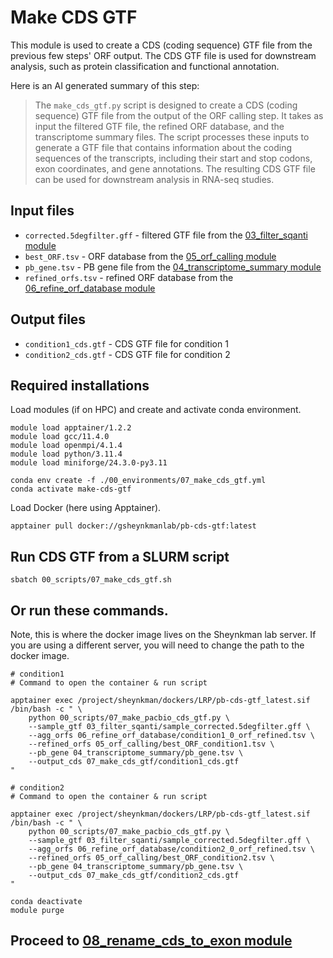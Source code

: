 # Make CDS GTF
This module is used to create a CDS (coding sequence) GTF file from the previous few steps' ORF output. The CDS GTF file is used for downstream analysis, such as protein classification and functional annotation. <br />

Here is an AI generated summary of this step: <br />
> The `make_cds_gtf.py` script is designed to create a CDS (coding sequence) GTF file from the output of the ORF calling step. It takes as input the filtered GTF file, the refined ORF database, and the transcriptome summary files. The script processes these inputs to generate a GTF file that contains information about the coding sequences of the transcripts, including their start and stop codons, exon coordinates, and gene annotations. The resulting CDS GTF file can be used for downstream analysis in RNA-seq studies.
## Input files
- `corrected.5degfilter.gff` - filtered GTF file from the [03_filter_sqanti module](https://github.com/efwatts/LRP_Troubleshooting/tree/main/03_filter_sqanti)
- `best_ORF.tsv` - ORF database from the [05_orf_calling module](https://github.com/efwatts/LRP_Troubleshooting/tree/main/05_orf-calling)
- `pb_gene.tsv` - PB gene file from the [04_transcriptome_summary module](https://github.com/efwatts/LRP_Troubleshooting/tree/main/04_transcriptome_summary)
- `refined_orfs.tsv` - refined ORF database from the [06_refine_orf_database module](https://github.com/efwatts/LRP_Troubleshooting/tree/main/06_refine_orf_database)

## Output files
- `condition1_cds.gtf` - CDS GTF file for condition 1
- `condition2_cds.gtf` - CDS GTF file for condition 2

## Required installations
Load modules (if on HPC) and create and activate conda environment. <br />
```
module load apptainer/1.2.2
module load gcc/11.4.0
module load openmpi/4.1.4
module load python/3.11.4
module load miniforge/24.3.0-py3.11

conda env create -f ./00_environments/07_make_cds_gtf.yml
conda activate make-cds-gtf
```
Load Docker (here using Apptainer). <br />
```
apptainer pull docker://gsheynkmanlab/pb-cds-gtf:latest
```

## Run CDS GTF from a SLURM script
```
sbatch 00_scripts/07_make_cds_gtf.sh
```
## Or run these commands.
Note, this is where the docker image lives on the Sheynkman lab server. If you are using a different server, you will need to change the path to the docker image. <br />
```
# condition1
# Command to open the container & run script

apptainer exec /project/sheynkman/dockers/LRP/pb-cds-gtf_latest.sif /bin/bash -c " \
    python 00_scripts/07_make_pacbio_cds_gtf.py \
    --sample_gtf 03_filter_sqanti/sample_corrected.5degfilter.gff \
    --agg_orfs 06_refine_orf_database/condition1_0_orf_refined.tsv \
    --refined_orfs 05_orf_calling/best_ORF_condition1.tsv \
    --pb_gene 04_transcriptome_summary/pb_gene.tsv \
    --output_cds 07_make_cds_gtf/condition1_cds.gtf
"

# condition2
# Command to open the container & run script

apptainer exec /project/sheynkman/dockers/LRP/pb-cds-gtf_latest.sif /bin/bash -c " \
    python 00_scripts/07_make_pacbio_cds_gtf.py \
    --sample_gtf 03_filter_sqanti/sample_corrected.5degfilter.gff \
    --agg_orfs 06_refine_orf_database/condition2_0_orf_refined.tsv \
    --refined_orfs 05_orf_calling/best_ORF_condition2.tsv \
    --pb_gene 04_transcriptome_summary/pb_gene.tsv \
    --output_cds 07_make_cds_gtf/condition2_cds.gtf
"

conda deactivate
module purge
```
## Proceed to [08_rename_cds_to_exon module](https://github.com/efwatts/LRP_Troubleshooting/tree/main/08_rename_cds_to_exon)

